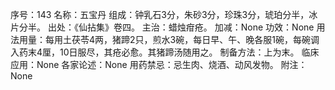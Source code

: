 序号：143
名称：五宝丹
组成：钟乳石3分，朱砂3分，珍珠3分，琥珀分半，冰片分半。
出处：《仙拈集》卷四。
主治：蜡烛疳疮。
加减：None
功效：None
用法用量：每用土茯苓4两，猪蹄2只，煎水3碗，每日早、午、晚各服1碗，每碗调入药末4厘，10日服尽，其疮必愈。其猪蹄汤随用之。
制备方法：上为末。
临床应用：None
各家论述：None
用药禁忌：忌生肉、烧酒、动风发物。
附注：None
